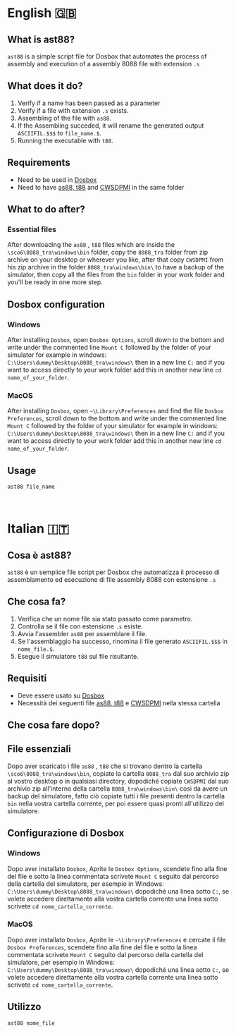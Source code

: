 # English 🇬🇧
## What is ast88?

`ast88` is a simple script file for Dosbox that automates the process of assembly and execution of a assembly 8088 file with extension `.s` 

## What does it do?


1. Verify if a name has been passed as a parameter
2. Verify if a file with extension `.s` exists.
3. Assembling of the file with `as88`.
4. If the Assembling succeded, it will rename the generated output `ASCIIFIL.$$$` to `file_name.$`.
5. Running the executable with `t88`.

## Requirements

- Need to be used in [Dosbox](https://www.dosbox.com/download.php?main=1)
- Need to have [as88, t88](http://media.pearsoncmg.com/ph/esm/ecs_tanenbaum_sco_6/tanenbaum_sco6.zip) and [CWSDPMI](https://tdold.teadrinker.net/mr/download.htm) in the same folder

## What to do after?

### Essential files
After downloading the `as88` , `t88` files which are inside the `\sco6\8088_tra\windows\bin` folder, copy the `8088_tra` folder from zip archive on your desktop or wherever you like, after that copy `CWSDPMI` from his zip archive in the folder `8088_tra\windows\bin\` to have a backup of the simulator, then copy all the files from the `bin` folder in your work folder and you'll be ready in one more step.

## Dosbox configuration

### Windows
After installing `Dosbox`, open `Dosbox Options`, scroll down to the bottom and write under the commented line `Mount C` followed by the folder of your simulator for example in windows: `C:\Users\dummy\Desktop\8088_tra\windows\` then in a new line `C:` and if you want to access directly to your work folder add this in another new line `cd name_of_your_folder`.

### MacOS
After installing `Dosbox`, open `~\Library\Preferences` and find the file `Dosbox Preferences`, scroll down to the bottom and write under the commented line `Mount C` followed by the folder of your simulator for example in windows: `C:\Users\dummy\Desktop\8088_tra\windows\` then in a new line `C:` and if you want to access directly to your work folder add this in another new line `cd name_of_your_folder`.

## Usage

```bash
ast88 file_name
```
<br>

# Italian 🇮🇹
## Cosa è ast88?

`ast88` è un semplice file script per Dosbox che automatizza il processo di assemblamento ed esecuzione di file assembly 8088 con estensione `.s` 

## Che cosa fa?


1. Verifica che un nome file sia stato passato come parametro.
2. Controlla se il file con estensione `.s` esiste.
3. Avvia l'assembler `as88` per assemblare il file.
4. Se l'assemblaggio ha successo, rinomina il file generato `ASCIIFIL.$$$` in `nome_file.$`.
5. Esegue il simulatore `t88` sul file risultante.

## Requisiti

- Deve essere usato su [Dosbox](https://www.dosbox.com/download.php?main=1)
- Necessità dei seguenti file [as88, t88](http://media.pearsoncmg.com/ph/esm/ecs_tanenbaum_sco_6/tanenbaum_sco6.zip) e [CWSDPMI](https://tdold.teadrinker.net/mr/download.htm) nella stessa cartella

## Che cosa fare dopo?

## File essenziali
Dopo aver scaricato i file `as88` , `t88` che si trovano dentro la cartella `\sco6\8088_tra\windows\bin`, copiate la cartella `8088_tra` dal suo archivio zip al vostro desktop o in qualsiasi directory, dopodiché copiate `CWSDPMI` dal suo archivio zip all'interno della cartella `8088_tra\windows\bin\` cosi da avere un backup del simulatore, fatto ciò copiate tutti i file presenti dentro la cartella `bin` nella vostra cartella corrente, per poi essere quasi pronti all'utilizzo del simulatore.

## Configurazione di Dosbox
### Windows
Dopo aver installato `Dosbox`, Aprite le `Dosbox Options`, scendete fino alla fine del file e sotto la linea commentata scrivete `Mount C` seguito dal percorso della cartella del simulatore, per esempio in Windows: `C:\Users\dummy\Desktop\8088_tra\windows\` dopodiché una linea sotto `C:`, se volete accedere direttamente alla vostra cartella corrente una linea sotto scrivete `cd nome_cartella_corrente`.

### MacOS
Dopo aver installato `Dosbox`, Aprite le `~\Library\Preferences` e cercate il file `Dosbox Preferences`, scendete fino alla fine del file e sotto la linea commentata scrivete `Mount C` seguito dal percorso della cartella del simulatore, per esempio in Windows: `C:\Users\dummy\Desktop\8088_tra\windows\` dopodiché una linea sotto `C:`, se volete accedere direttamente alla vostra cartella corrente una linea sotto scrivete `cd nome_cartella_corrente`.

## Utilizzo

```bash
ast88 nome_file
```
